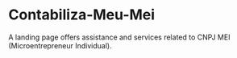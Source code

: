 # Contabiliza-Meu-Mei
A landing page offers assistance and services related to CNPJ MEI (Microentrepreneur Individual).
